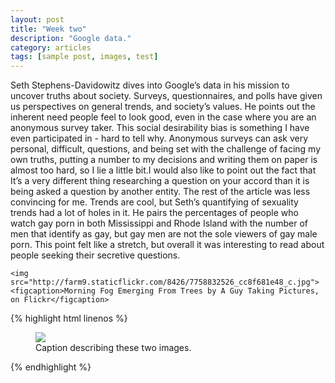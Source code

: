 ```yaml
---
layout: post
title: "Week two"
description: "Google data."
category: articles
tags: [sample post, images, test]
---
```

Seth Stephens-Davidowitz dives into Google’s data in his mission to uncover truths about society. Surveys, questionnaires, and polls have given us perspectives on general trends, and society’s values. He points out the inherent need people feel to look good, even in the case where you are an anonymous survey taker. This social desirability bias is something I have even participated in - hard to tell why. Anonymous surveys can ask very personal, difficult, questions, and being set with the challenge of facing my own truths, putting a number to my decisions and writing them on paper is almost too hard, so I lie a little bit.I would also like to point out the fact that It’s a very different thing researching a question on your accord than it is being asked a question by another entity. The rest of the article was less convincing for me. Trends are cool, but Seth’s quantifying of sexuality trends had a lot of holes in it. He pairs the percentages of people who watch gay porn in both Mississippi and Rhode Island with the number of men that identify as gay, but gay men are not the sole viewers of gay male porn. This point felt like a stretch, but overall it was interesting to read about people seeking their secretive questions. 

	<img src="http://farm9.staticflickr.com/8426/7758832526_cc8f681e48_c.jpg">
	<figcaption>Morning Fog Emerging From Trees by A Guy Taking Pictures, on Flickr</figcaption>
</figure>

{% highlight html linenos %}
<figure>
	<img src="/images/image-filename-1.jpg">
	<figcaption>Caption describing these two images.</figcaption>
</figure>
{% endhighlight %}
